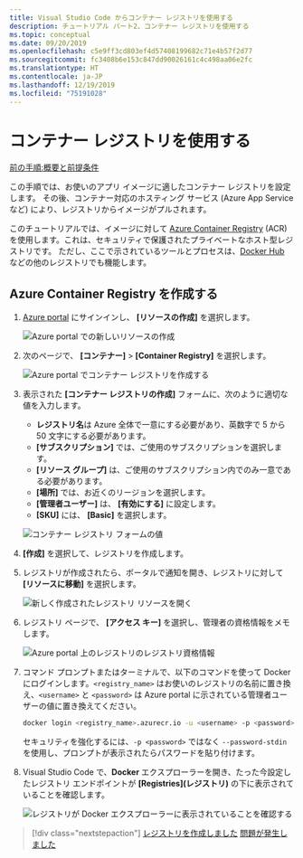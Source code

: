```yaml
---
title: Visual Studio Code からコンテナー レジストリを使用する
description: チュートリアル パート2、コンテナー レジストリを使用する
ms.topic: conceptual
ms.date: 09/20/2019
ms.openlocfilehash: c5e9ff3cd803ef4d57408199682c71e4b57f2d77
ms.sourcegitcommit: fc3408b6e153c847dd90026161c4c498aa06e2fc
ms.translationtype: HT
ms.contentlocale: ja-JP
ms.lasthandoff: 12/19/2019
ms.locfileid: "75191028"
---
```

# <a name="use-a-container-registry"></a>コンテナー レジストリを使用する

[前の手順:概要と前提条件](tutorial-vscode-docker-node-01.md)

この手順では、お使いのアプリ イメージに適したコンテナー レジストリを設定します。 その後、コンテナー対応のホスティング サービス (Azure App Service など) により、レジストリからイメージがプルされます。

このチュートリアルでは、イメージに対して [Azure Container Registry](https://azure.microsoft.com/services/container-registry/) (ACR) を使用します。これは、セキュリティで保護されたプライベートなホスト型レジストリです。 ただし、ここで示されているツールとプロセスは、[Docker Hub](https://hub.docker.com/) などの他のレジストリでも機能します。

## <a name="create-an-azure-container-registry"></a>Azure Container Registry を作成する

1. [Azure portal](https://portal.azure.com) にサインインし、 **[リソースの作成]** を選択します。

    ![Azure portal での新しいリソースの作成](media/deploy-containers/portal-01a.png)

1. 次のページで、 **[コンテナー]**  >  **[Container Registry]** を選択します。

    ![Azure portal でコンテナー レジストリを作成する](media/deploy-containers/portal-01b.png)

1. 表示された **[コンテナー レジストリの作成]** フォームに、次のように適切な値を入力します。

    - **レジストリ名**は Azure 全体で一意にする必要があり、英数字で 5 から 50 文字にする必要があります。
    - **[サブスクリプション]** では、ご使用のサブスクリプションを選択します。
    - **[リソース グループ]** は、ご使用のサブスクリプション内でのみ一意である必要があります。
    - **[場所]** では、お近くのリージョンを選択します。
    - **[管理者ユーザー]** は、 **[有効にする]** に設定します。
    - **[SKU]** には、 **[Basic]** を選択します。

    ![コンテナー レジストリ フォームの値](media/deploy-containers/portal-02.png)

1. **[作成]** を選択して、レジストリを作成します。

1. レジストリが作成されたら、ポータルで通知を開き、レジストリに対して **[リソースに移動]** を選択します。

    ![新しく作成されたレジストリ リソースを開く](media/deploy-containers/portal-03.png)

1. レジストリ ページで、 **[アクセス キー]** を選択し、管理者の資格情報をメモします。

    ![Azure portal 上のレジストリのレジストリ資格情報](media/deploy-containers/portal-04.png)

1. コマンド プロンプトまたはターミナルで、以下のコマンドを使って Docker にログインします。`<registry_name>` はお使いのレジストリの名前に置き換え、`<username>` と `<password>` は Azure portal に示されている管理者ユーザーの値に置き換えてください。

    ```bash
    docker login <registry_name>.azurecr.io -u <username> -p <password>
    ```

    セキュリティを強化するには、`-p <password>` ではなく `--password-stdin` を使用し、プロンプトが表示されたらパスワードを貼り付けます。

1. Visual Studio Code で、**Docker** エクスプローラーを開き、たった今設定したレジストリ エンドポイントが **[Registries]\(レジストリ\)** の下に表示されていることを確認します。

    ![レジストリが Docker エクスプローラーに表示されていることを確認する](media/deploy-containers/registries.png)

> [!div class="nextstepaction"]
> [レジストリを作成しました](tutorial-vscode-docker-node-03.md) [問題が発生しました](https://www.research.net/r/PWZWZ52?tutorial=docker-extension&step=create-registry)
